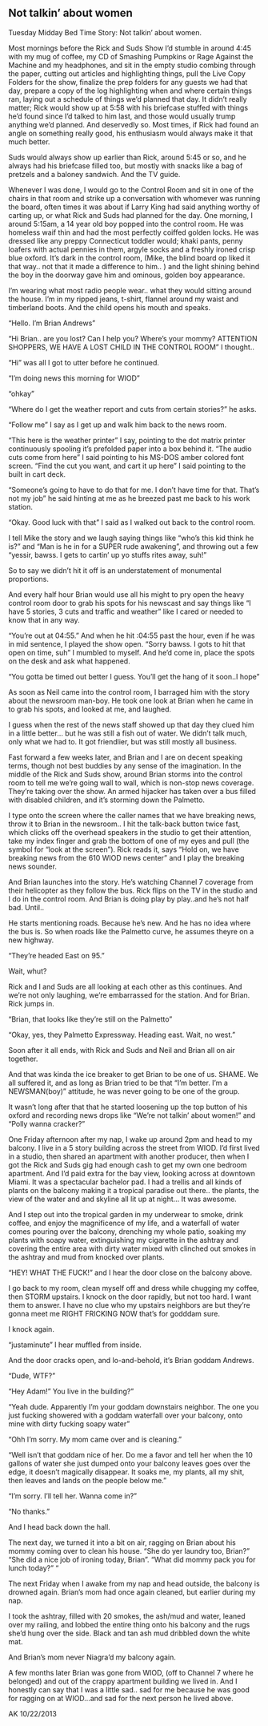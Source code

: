 ## Not talkin’ about women

Tuesday Midday Bed Time Story: Not talkin’ about women.

Most mornings before the Rick and Suds Show I’d stumble in around 4:45 with my mug of coffee, my CD of Smashing Pumpkins or Rage Against the Machine and my headphones, and sit in the empty studio combing through the paper, cutting out articles and highlighting things, pull the Live Copy Folders for the show, finalize the prep folders for any guests we had that day, prepare a copy of the log highlighting when and where certain things ran, laying out a schedule of things we’d planned that day. It didn’t really matter; Rick would show up at 5:58 with his briefcase stuffed with things he’d found since I’d talked to him last, and those would usually trump anything we’d planned. And deservedly so. Most times, if Rick had found an angle on something really good, his enthusiasm would always make it that much better.

Suds would always show up earlier than Rick, around 5:45 or so, and he always had his briefcase filled too, but mostly with snacks like a bag of pretzels and a baloney sandwich. And the TV guide.

Whenever I was done, I would go to the Control Room and sit in one of the chairs in that room and strike up a conversation with whomever was running the board, often times it was about if Larry King had said anything worthy of carting up, or what Rick and Suds had planned for the day. One morning, I around 5:15am, a 14 year old boy popped into the control room. He was homeless waif thin and had the most perfectly coiffed golden locks. He was dressed like any preppy Connecticut toddler would; khaki pants, penny loafers with actual pennies in them, argyle socks and a freshly ironed crisp blue oxford. It’s dark in the control room, (Mike, the blind board op liked it that way.. not that it made a difference to him.. ) and the light shining behind the boy in the doorway gave him and ominous, golden boy appearance.

I’m wearing what most radio people wear.. what they would sitting around the house. I’m in my ripped jeans, t-shirt, flannel around my waist and timberland boots. And the child opens his mouth and speaks.

“Hello. I’m Brian Andrews”

“Hi Brian.. are you lost? Can I help you? Where’s your mommy? ATTENTION SHOPPERS, WE HAVE A LOST CHILD IN THE CONTROL ROOM” I thought..

“Hi” was all I got to utter before he continued.

“I’m doing news this morning for WIOD”

“ohkay”

“Where do I get the weather report and cuts from certain stories?” he asks.

“Follow me” I say as I get up and walk him back to the news room.

“This here is the weather printer” I say, pointing to the dot matrix printer continuously spooling it’s prefolded paper into a box behind it. “The audio cuts come from here” I said pointing to his MS-DOS amber colored font screen. “Find the cut you want, and cart it up here” I said pointing to the built in cart deck.

“Someone’s going to have to do that for me. I don’t have time for that. That’s not my job” he said hinting at me as he breezed past me back to his work station.

“Okay. Good luck with that” I said as I walked out back to the control room.

I tell Mike the story and we laugh saying things like “who’s this kid think he is?” and “Man is he in for a SUPER rude awakening”, and throwing out a few “yessir, bawss. I gets to cartin’ up yo stuffs rites away, suh!”

So to say we didn’t hit it off is an understatement of monumental proportions.

And every half hour Brian would use all his might to pry open the heavy control room door to grab his spots for his newscast and say things like “I have 5 stories, 3 cuts and traffic and weather” like I cared or needed to know that in any way.

“You’re out at 04:55.” And when he hit :04:55 past the hour, even if he was in mid sentence, I played the show open. “Sorry bawss. I gots to hit that open on time, suh” I mumbled to myself. And he’d come in, place the spots on the desk and ask what happened.

“You gotta be timed out better I guess. You’ll get the hang of it soon..I hope”

As soon as Neil came into the control room, I barraged him with the story about the newsroom man-boy. He took one look at Brian when he came in to grab his spots, and looked at me, and laughed.

I guess when the rest of the news staff showed up that day they clued him in a little better… but he was still a fish out of water. We didn’t talk much, only what we had to. It got friendlier, but was still mostly all business.

Fast forward a few weeks later, and Brian and I are on decent speaking terms, though not best buddies by any sense of the imagination. In the middle of the Rick and Suds show, around Brian storms into the control room to tell me we’re going wall to wall, which is non-stop news coverage. They’re taking over the show. An armed hijacker has taken over a bus filled with disabled children, and it’s storming down the Palmetto.

I type onto the screen where the caller names that we have breaking news, throw it to Brian in the newsroom.. I hit the talk-back button twice fast, which clicks off the overhead speakers in the studio to get their attention, take my index finger and grab the bottom of one of my eyes and pull (the symbol for “look at the screen”). Rick reads it, says “Hold on, we have breaking news from the 610 WIOD news center” and I play the breaking news sounder.

And Brian launches into the story. He’s watching Channel 7 coverage from their helicopter as they follow the bus. Rick flips on the TV in the studio and I do in the control room. And Brian is doing play by play..and he’s not half bad. Until..

He starts mentioning roads. Because he’s new. And he has no idea where the bus is. So when roads like the Palmetto curve, he assumes theyre on a new highway.

“They’re headed East on 95.”

Wait, whut?

Rick and I and Suds are all looking at each other as this continues. And we’re not only laughing, we’re embarrassed for the station. And for Brian. Rick jumps in.

“Brian, that looks like they’re still on the Palmetto”

“Okay, yes, they Palmetto Expressway. Heading east. Wait, no west.”

Soon after it all ends, with Rick and Suds and Neil and Brian all on air together.

And that was kinda the ice breaker to get Brian to be one of us. SHAME. We all suffered it, and as long as Brian tried to be that “I’m better. I’m a NEWSMAN(boy)” attitude, he was never going to be one of the group.

It wasn’t long after that that he started loosening up the top button of his oxford and recording news drops like “We’re not talkin’ about women!” and “Polly wanna cracker?”

One Friday afternoon after my nap, I wake up around 2pm and head to my balcony. I live in a 5 story building across the street from WIOD. I’d first lived in a studio, then shared an apartment with another producer, then when I got the Rick and Suds gig had enough cash to get my own one bedroom apartment. And I’d paid extra for the bay view, looking across at downtown Miami. It was a spectacular bachelor pad. I had a trellis and all kinds of plants on the balcony making it a tropical paradise out there.. the plants, the view of the water and and skyline all lit up at night… It was awesome.

And I step out into the tropical garden in my underwear to smoke, drink coffee, and enjoy the magnificence of my life, and a waterfall of water comes pouring over the balcony, drenching my whole patio, soaking my plants with soapy water, extinguishing my cigarette in the ashtray and covering the entire area with dirty water mixed with clinched out smokes in the ashtray and mud from knocked over plants.

“HEY! WHAT THE FUCK!” and I hear the door close on the balcony above.

I go back to my room, clean myself off and dress while chugging my coffee, then STORM upstairs. I knock on the door rapidly, but not too hard. I want them to answer. I have no clue who my upstairs neighbors are but they’re gonna meet me RIGHT FRICKING NOW that’s for godddam sure.

I knock again.

“justaminute” I hear muffled from inside.

And the door cracks open, and lo-and-behold, it’s Brian goddam Andrews.

“Dude, WTF?”

“Hey Adam!” You live in the building?”

“Yeah dude. Apparently I’m your goddam downstairs neighbor. The one you just fucking showered with a goddam waterfall over your balcony, onto mine with dirty fucking soapy water”

“Ohh I’m sorry. My mom came over and is cleaning.”

“Well isn’t that goddam nice of her. Do me a favor and tell her when the 10 gallons of water she just dumped onto your balcony leaves goes over the edge, it doesn’t magically disappear. It soaks me, my plants, all my shit, then leaves and lands on the people below me.”

“I’m sorry. I’ll tell her. Wanna come in?”

“No thanks.”

And I head back down the hall.

The next day, we turned it into a bit on air, ragging on Brian about his mommy coming over to clean his house. “She do yer laundry too, Brian?” “She did a nice job of ironing today, Brian”. “What did mommy pack you for lunch today?” “

The next Friday when I awake from my nap and head outside, the balcony is drowned again. Brian’s mom had once again cleaned, but earlier during my nap.

I took the ashtray, filled with 20 smokes, the ash/mud and water, leaned over my railing, and lobbed the entire thing onto his balcony and the rugs she’d hung over the side. Black and tan ash mud dribbled down the white mat.

And Brian’s mom never Niagra’d my balcony again.

A few months later Brian was gone from WIOD, (off to Channel 7 where he belonged) and out of the crappy apartment building we lived in. And I honestly can say that I was a little sad.. sad for me because he was good for ragging on at WIOD…and sad for the next person he lived above.

AK 10/22/2013
